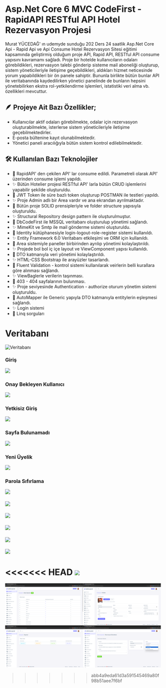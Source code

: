 # Asp.Net Core 6 MVC CodeFirst - RapidAPI RESTful API Hotel Rezervasyon Projesi
Murat YÜCEDAĞ' ın udemyde sunduğu 202 Ders 24 saatlik Asp.Net Core Api - Rapid Api ve Api Consume Hotel Rezervasyon Sitesi eğitimi kapsamında geliştirmiş olduğum proje API, Rapid API, RESTful API consume yapısını kavramamı sağladı. Proje bir hotelde kullanıcıların odaları görebildikleri, rezervasyon talebi gönderip sisteme mail aboneliği oluşturup, sistem yöneticileriyle iletişime geçebildikleri, aldıkları hizmet neticesinde yorum yapabildikleri bir ön panele sahiptir. Bununla birlikte bütün bunlar API ile veritabanında kaydedilirken yönetici panelinde de bunların hepsini yönetebilirken ekstra rol-yetkilendirme işlemleri, istatistiki veri alma vb. özellikleri mevcuttur.

## 🪶 Projeye Ait Bazı Özellikler;
* Kullanıcılar aktif odaları görebilmekte, odalar için rezervasyon oluşturabilmekte, isterlerse sistem yöneticileriyle iletişime geçebilmektedirler.
* E-posta bültenine kayıt olunabilmektedir.
* Yönetici paneli aracılığıyla bütün sistem kontrol edilebilmektedir.

## 🛠️ Kullanılan Bazı Teknolojiler
* 🌟 RapidAPI' den çekilen API' lar consume edildi. Parametreli olarak API' üzerinden consume işlemi yapıldı.
* ✨ Bütün Hotelier projesi RESTful API' larla bütün CRUD işlemlerini yapabilir şekilde oluşturuldu.
* 🌟 JWT Token ile süre bazlı token oluşturup POSTMAN ile testleri yapıldı.
* ✨ Proje Admin adlı bir Area vardır ve ana ekrandan ayrılmaktadır. 
* 🌟 Bütün proje SOLID prensipleriyle ve folder structure yapısıyla oluşturuldu.
* ✨ Structural Repository design pattern ile oluşturulmuştur.
* 🌟 DbCodeFirst ile MSSQL veritabanı oluşturulup yönetimi sağlandı.
* ✨ MimeKit ve Smtp ile mail gönderme sistemi oluşturuldu.
* 🌟 Identity kütüphanesiyle login-logout-role-register sistemi kullanıldı.
* ✨ Entity Framework 6.0 Veritabanı etkileşimi ve ORM için kullanıldı.
* 🌟 Area sistemiyle paneller birbirinden ayrılıp yönetimi kolaylaştırıldı.
* ✨ Projede bol bol iç içe layout ve ViewComponent yapısı kullanıldı.
* 🌟 DTO katmanıyla veri yönetimi kolaylaştırıldı.	
* ✨ HTML-CSS Bootstrap ile arayüzler tasarlandı.
* 🌟 Fluent Validation - kontrol sistemi kullanılarak veirlerin belli kurallara göre alınması sağlandı.
* ✨ ViewBaglerle verilerin taşınması.
* 🌟 403 - 404 sayfalarının bulunması.
* ✨ Proje seviyesinde Authentication - authorize oturum yönetim sistemi oluşturuldu.
* 🌟 AutoMapper ile Generic yapıyla DTO katmanıyla entitylerin eşleşmesi sağlandı.
* ✨ Login sistemi
* 🌟 Linq sorguları


# Veritabanı
![Veritabanı](https://github.com/batuhanyalin/HotelApiProject/blob/master/HotelApiProject/wwwroot/images/projectScreenshots/database.png?raw=true)
### Giriş
![](https://github.com/batuhanyalin/HotelApiProject/blob/master/HotelApiProject/wwwroot/images/projectScreenshots/login.png?raw=true)
### Onay Bekleyen Kullanıcı
![](https://github.com/batuhanyalin/HotelApiProject/blob/master/HotelApiProject/wwwroot/images/projectScreenshots/onay.png?raw=true)
### Yetkisiz Giriş
![](https://github.com/batuhanyalin/HotelApiProject/blob/master/HotelApiProject/wwwroot/images/projectScreenshots/error403forbidden.png?raw=true)
### Sayfa Bulunamadı
![](https://github.com/batuhanyalin/HotelApiProject/blob/master/HotelApiProject/wwwroot/images/projectScreenshots/error404.png?raw=true)
### Yeni Üyelik
![](https://github.com/batuhanyalin/HotelApiProject/blob/master/HotelApiProject/wwwroot/images/projectScreenshots/registerValidation.png?raw=true)
### Parola Sıfırlama
![](https://github.com/batuhanyalin/HotelApiProject/blob/master/HotelApiProject/wwwroot/images/projectScreenshots/forgetPassword.png?raw=true)

####
![](https://github.com/batuhanyalin/HotelApiProject/blob/master/HotelApiProject/wwwroot/images/projectScreenshots/1.png?raw=true)
#### 
![](https://github.com/batuhanyalin/HotelApiProject/blob/master/HotelApiProject/wwwroot/images/projectScreenshots/2.png?raw=true)
#### 
![](https://github.com/batuhanyalin/HotelApiProject/blob/master/HotelApiProject/wwwroot/images/projectScreenshots/3.png?raw=true)
####
![](https://github.com/batuhanyalin/HotelApiProject/blob/master/HotelApiProject/wwwroot/images/projectScreenshots/4.png?raw=true)
####
![](https://github.com/batuhanyalin/HotelApiProject/blob/master/HotelApiProject/wwwroot/images/projectScreenshots/5.png?raw=true)
####
<<<<<<< HEAD
![](https://github.com/batuhanyalin/HotelApiProject/blob/master/HotelApiProject/wwwroot/images/projectScreenshots/6.png?raw=true)
=======
![](https://github.com/batuhanyalin/TraversalCoreProject/blob/master/TraversalCoreProject/wwwroot/images/projectScreenshots/6.png?raw=true)
>>>>>>> abb4a9eda61d3a591545469a80f98b51aee7f6bf
